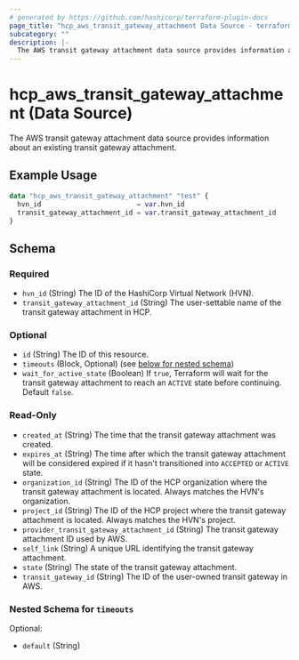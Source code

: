 ```yaml
---
# generated by https://github.com/hashicorp/terraform-plugin-docs
page_title: "hcp_aws_transit_gateway_attachment Data Source - terraform-provider-hcp"
subcategory: ""
description: |-
  The AWS transit gateway attachment data source provides information about an existing transit gateway attachment.
---
```


# hcp_aws_transit_gateway_attachment (Data Source)

The AWS transit gateway attachment data source provides information about an existing transit gateway attachment.

## Example Usage

```terraform
data "hcp_aws_transit_gateway_attachment" "test" {
  hvn_id                        = var.hvn_id
  transit_gateway_attachment_id = var.transit_gateway_attachment_id
}
```

<!-- schema generated by tfplugindocs -->
## Schema

### Required

- `hvn_id` (String) The ID of the HashiCorp Virtual Network (HVN).
- `transit_gateway_attachment_id` (String) The user-settable name of the transit gateway attachment in HCP.

### Optional

- `id` (String) The ID of this resource.
- `timeouts` (Block, Optional) (see [below for nested schema](#nestedblock--timeouts))
- `wait_for_active_state` (Boolean) If `true`, Terraform will wait for the transit gateway attachment to reach an `ACTIVE` state before continuing. Default `false`.

### Read-Only

- `created_at` (String) The time that the transit gateway attachment was created.
- `expires_at` (String) The time after which the transit gateway attachment will be considered expired if it hasn't transitioned into `ACCEPTED` or `ACTIVE` state.
- `organization_id` (String) The ID of the HCP organization where the transit gateway attachment is located. Always matches the HVN's organization.
- `project_id` (String) The ID of the HCP project where the transit gateway attachment is located. Always matches the HVN's project.
- `provider_transit_gateway_attachment_id` (String) The transit gateway attachment ID used by AWS.
- `self_link` (String) A unique URL identifying the transit gateway attachment.
- `state` (String) The state of the transit gateway attachment.
- `transit_gateway_id` (String) The ID of the user-owned transit gateway in AWS.

<a id="nestedblock--timeouts"></a>
### Nested Schema for `timeouts`

Optional:

- `default` (String)


